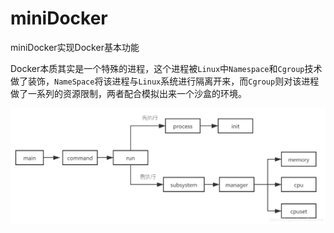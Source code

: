 # miniDocker
miniDocker实现Docker基本功能

Docker本质其实是一个特殊的进程，这个进程被`Linux`中`Namespace`和`Cgroup`技术做了装饰，`NameSpace`将该进程与`Linux`系统进行隔离开来，而`Cgroup`则对该进程做了一系列的资源限制，两者配合模拟出来一个沙盒的环境。


![img.png](doc/img.png)